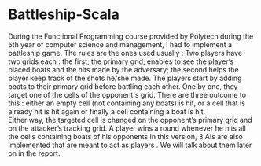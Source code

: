 # Battleship-Scala

During the Functional Programming course provided by Polytech during the 5th year of computer science and management, I had to implement a battleship game. The rules are the ones used usually : 
Two players have two grids each : the first, the primary grid, enables to see the player’s placed boats and the hits made by the adversary; the second helps the player keep track of the shots he/she made. The players start by adding boats to their primary grid before battling each other. One by one, they target one of the cells of the opponent's grid. There are three outcome to this : either an empty cell (not containing any boats) is hit, or a cell that is already hit is hit again or finally a cell containing a boat is hit.  
Either way, the targeted cell is changed on the opponent’s primary grid and on the attacker’s tracking grid. A player wins a round whenever he hits all the cells containing boats of his opponents
In this version, 3 AIs are also implemented that are meant to act as players . We will talk about them later on in the report.
